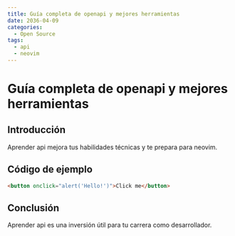 ```yaml
---
title: Guía completa de openapi y mejores herramientas
date: 2036-04-09
categories:
  - Open Source
tags:
  - api
  - neovim
---
```


# Guía completa de openapi y mejores herramientas

## Introducción

Aprender api mejora tus habilidades técnicas y te prepara para neovim.

## Código de ejemplo

```html
<button onclick="alert('Hello!')">Click me</button>
```

## Conclusión

Aprender api es una inversión útil para tu carrera como desarrollador.